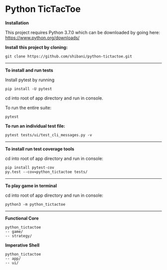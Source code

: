 # Python TicTacToe

**Installation**  

This project requires Python 3.7.0 which can be downloaded by going here:  
https://www.python.org/downloads/

**Install this project by cloning:**  
```
git clone https://github.com/shibani/python-tictactoe.git
```
___

**To install and run tests**

Install pytest by running 

```
pip install -U pytest
```

cd into root of app directory and run in console.

To run the entire suite:

```
pytest 
```

**To run an individual test file:**
```
pytest tests/ui/test_cli_messages.py -v
```
___ 

**To install run test coverage tools**  

cd into root of app directory and run in console: 

```
pip install pytest-cov  
py.test --cov=python_tictactoe tests/  
```

___ 

**To play game in terminal**

cd into root of app directory and run in console:  

```
python3 -m python_tictactoe
```
___

**Functional Core**

```
python_tictactoe
-- game/  
-- strategy/  
```

**Imperative Shell**
```
python_tictactoe
-- app/  
-- ui/  
``` 

